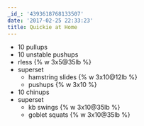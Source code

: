 ```yaml
---
_id_: '4393618768133507'
date: '2017-02-25 22:33:23'
title: Quickie at Home
---
```


- 10 pullups
- 10 unstable pushups
- rless {% w 3x5@35lb %}
- superset
  - hamstring slides {% w 3x10@12lb %}
  - pushups {% w 3x10 %}
- 10 chinups
- superset
  - kb swings {% w 3x10@35lb %}
  - goblet squats {% w 3x10@35lb %}
